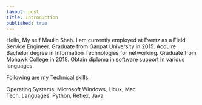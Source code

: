 ```yaml
---
layout: post
title: Introduction
published: true
---
```


Hello, My self Maulin Shah.
I am currently employed at Evertz as a Field Service Engineer.
Graduate from Ganpat University in 2015.
Acquire Bachelor degree in Information Technologies for networking.
Graduate from Mohawk College in 2018.
Obtain diploma in software support in various languages.

Following are my Technical skills:

Operating Systems: Microsoft Windows, Linux, Mac
<br>Tech. Languages: Python, Reflex, Java


